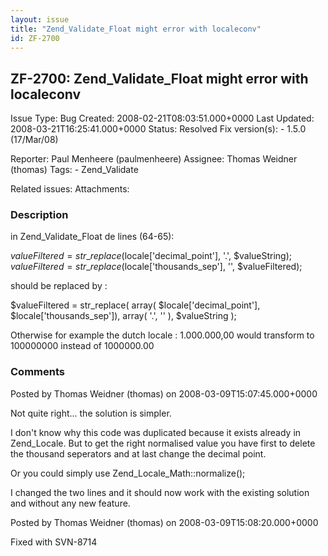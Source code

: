 ```yaml
---
layout: issue
title: "Zend_Validate_Float might error with localeconv"
id: ZF-2700
---
```


ZF-2700: Zend\_Validate\_Float might error with localeconv
----------------------------------------------------------

 Issue Type: Bug Created: 2008-02-21T08:03:51.000+0000 Last Updated: 2008-03-21T16:25:41.000+0000 Status: Resolved Fix version(s): - 1.5.0 (17/Mar/08)
 
 Reporter:  Paul Menheere (paulmenheere)  Assignee:  Thomas Weidner (thomas)  Tags: - Zend\_Validate
 
 Related issues: 
 Attachments: 
### Description

in Zend\_Validate\_Float de lines (64-65):

$valueFiltered = str\_replace($locale['decimal\_point'], '.', $valueString); $valueFiltered = str\_replace($locale['thousands\_sep'], '', $valueFiltered);

should be replaced by :

$valueFiltered = str\_replace( array( $locale['decimal\_point'], $locale['thousands\_sep']), array( '.', '' ), $valueString );

Otherwise for example the dutch locale : 1.000.000,00 would transform to 100000000 instead of 1000000.00

 

 

### Comments

Posted by Thomas Weidner (thomas) on 2008-03-09T15:07:45.000+0000

Not quite right... the solution is simpler.

I don't know why this code was duplicated because it exists already in Zend\_Locale. But to get the right normalised value you have first to delete the thousand seperators and at last change the decimal point.

Or you could simply use Zend\_Locale\_Math::normalize();

I changed the two lines and it should now work with the existing solution and without any new feature.

 

 

Posted by Thomas Weidner (thomas) on 2008-03-09T15:08:20.000+0000

Fixed with SVN-8714

 

 